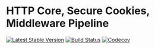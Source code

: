 HTTP Core, Secure Cookies, Middleware Pipeline
================================
[![Latest Stable Version](https://poser.pugx.org/spiral/http/version)](https://packagist.org/packages/spiral/http)
[![Build Status](https://travis-ci.org/spiral/http.svg?branch=master)](https://travis-ci.org/spiral/http)
[![Codecov](https://codecov.io/gh/spiral/http/branch/master/graph/badge.svg)](https://codecov.io/gh/spiral/http/)